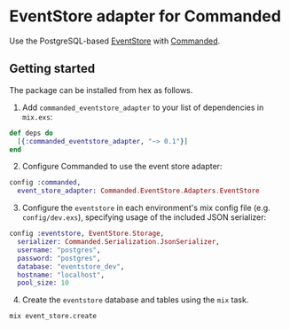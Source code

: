 # EventStore adapter for Commanded

Use the PostgreSQL-based [EventStore](https://github.com/slashdotdash/eventstore) with [Commanded](https://github.com/slashdotdash/commanded).

## Getting started

The package can be installed from hex as follows.

  1. Add `commanded_eventstore_adapter` to your list of dependencies in `mix.exs`:

```elixir
def deps do
  [{:commanded_eventstore_adapter, "~> 0.1"}]
end
```

  2. Configure Commanded to use the event store adapter:

```elixir
config :commanded,
  event_store_adapter: Commanded.EventStore.Adapters.EventStore
```

  3. Configure the `eventstore` in each environment's mix config file (e.g. `config/dev.exs`), specifying usage of the included JSON serializer:

```elixir
config :eventstore, EventStore.Storage,
  serializer: Commanded.Serialization.JsonSerializer,
  username: "postgres",
  password: "postgres",
  database: "eventstore_dev",
  hostname: "localhost",
  pool_size: 10
```

  4. Create the `eventstore` database and tables using the `mix` task.

```
mix event_store.create
```
